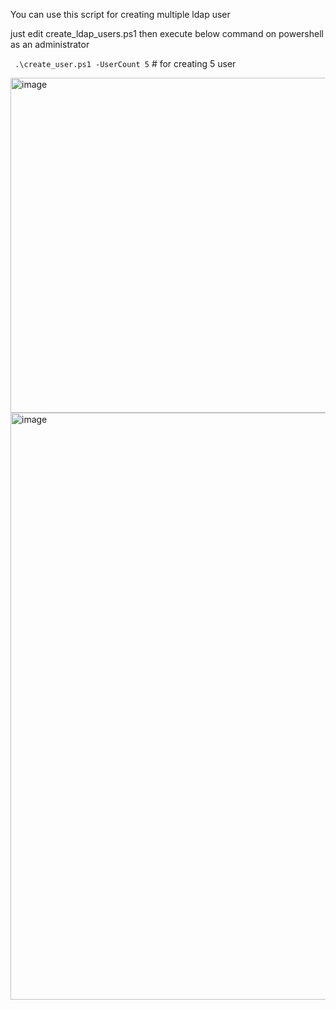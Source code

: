 You can use this script for creating multiple ldap user

just edit create_ldap_users.ps1 then execute below command on powershell as an administrator

` .\create_user.ps1 -UserCount 5` # for creating 5 user

<img width="536" alt="image" src="https://github.com/user-attachments/assets/ba04bce2-2c5c-479b-ae58-cfcd2fe1ba0e" />

<img width="939" alt="image" src="https://github.com/user-attachments/assets/4b139af0-2429-485b-b640-38354b1bf675" />



